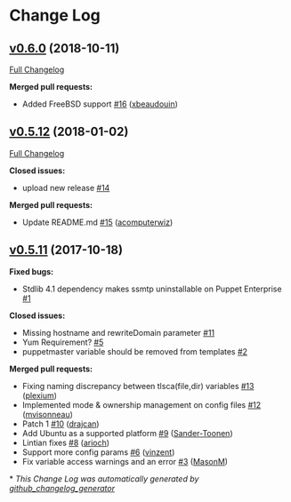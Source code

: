 # Change Log

## [v0.6.0](https://github.com/thbe/puppet-ssmtp/tree/v0.6.0) (2018-10-11)
[Full Changelog](https://github.com/thbe/puppet-ssmtp/compare/v0.5.12...v0.6.0)

**Merged pull requests:**

- Added FreeBSD support [\#16](https://github.com/thbe/puppet-ssmtp/pull/16) ([xbeaudouin](https://github.com/xbeaudouin))

## [v0.5.12](https://github.com/thbe/puppet-ssmtp/tree/v0.5.12) (2018-01-02)
[Full Changelog](https://github.com/thbe/puppet-ssmtp/compare/v0.5.11...v0.5.12)

**Closed issues:**

- upload new release [\#14](https://github.com/thbe/puppet-ssmtp/issues/14)

**Merged pull requests:**

- Update README.md [\#15](https://github.com/thbe/puppet-ssmtp/pull/15) ([acomputerwiz](https://github.com/acomputerwiz))

## [v0.5.11](https://github.com/thbe/puppet-ssmtp/tree/v0.5.11) (2017-10-18)
**Fixed bugs:**

- Stdlib 4.1 dependency makes ssmtp uninstallable on Puppet Enterprise [\#1](https://github.com/thbe/puppet-ssmtp/issues/1)

**Closed issues:**

- Missing hostname and rewriteDomain parameter [\#11](https://github.com/thbe/puppet-ssmtp/issues/11)
- Yum Requirement? [\#5](https://github.com/thbe/puppet-ssmtp/issues/5)
- puppetmaster variable should be removed from templates [\#2](https://github.com/thbe/puppet-ssmtp/issues/2)

**Merged pull requests:**

- Fixing naming discrepancy between tlsca\(file,dir\) variables [\#13](https://github.com/thbe/puppet-ssmtp/pull/13) ([plexium](https://github.com/plexium))
- Implemented mode & ownership management on config files [\#12](https://github.com/thbe/puppet-ssmtp/pull/12) ([mvisonneau](https://github.com/mvisonneau))
- Patch 1 [\#10](https://github.com/thbe/puppet-ssmtp/pull/10) ([drajcan](https://github.com/drajcan))
- Add Ubuntu as a supported platform [\#9](https://github.com/thbe/puppet-ssmtp/pull/9) ([Sander-Toonen](https://github.com/Sander-Toonen))
- Lintian fixes [\#8](https://github.com/thbe/puppet-ssmtp/pull/8) ([arioch](https://github.com/arioch))
- Support more config params [\#6](https://github.com/thbe/puppet-ssmtp/pull/6) ([vinzent](https://github.com/vinzent))
- Fix variable access warnings and an error [\#3](https://github.com/thbe/puppet-ssmtp/pull/3) ([MasonM](https://github.com/MasonM))



\* *This Change Log was automatically generated by [github_changelog_generator](https://github.com/skywinder/Github-Changelog-Generator)*